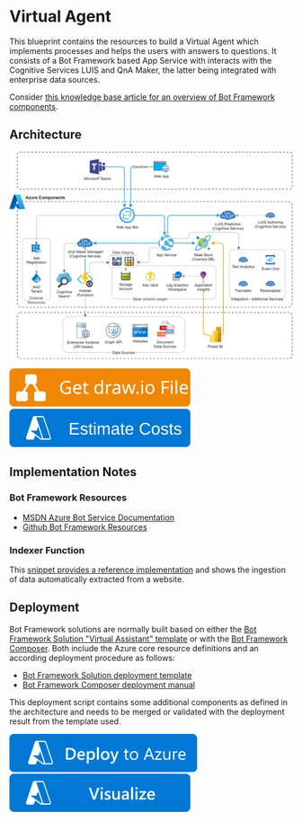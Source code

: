 ﻿# Virtual Agent
This blueprint contains the resources to build a Virtual Agent which implements processes and helps the users with answers to questions. It consists of a Bot Framework based App Service with interacts with the Cognitive Services LUIS and QnA Maker, the latter being integrated with enterprise data sources.

Consider [this knowledge base article for an overview of Bot Framework components](../../Knowledge/Knowhow-AzureBotService-Overview).

## Architecture
![Architecture](./Architecture.png)

[![Get draw.io File](https://github.com/garaio/AzureRecipes/raw/master/Resources/getdrawiobutton.svg?sanitize=true)](./Architecture.drawio)
[![Estimate](https://github.com/garaio/AzureRecipes/raw/master/Resources/estimatebutton.svg?sanitize=true)](https://azure.com/e/cc6ec55be5454a59901ffc8c69706d3f)

## Implementation Notes
### Bot Framework Resources
* [MSDN Azure Bot Service Documentation](https://docs.microsoft.com/en-us/azure/bot-service/?view=azure-bot-service-4.0)
* [Github Bot Framework Resources](https://github.com/microsoft/botframework-sdk)

### Indexer Function
This [snippet provides a reference implementation](../../Snippets/csharp/qna-maker-data-ingestion-from-website) and shows the ingestion of data automatically extracted from a website.

## Deployment
Bot Framework solutions are normally built based on either the [Bot Framework Solution "Virtual Assistant" template](https://microsoft.github.io/botframework-solutions/virtual-assistant/tutorials/create-assistant/csharp/4-provision-your-azure-resources/) or with the [Bot Framework Composer](https://github.com/microsoft/BotFramework-Composer). Both include the Azure core resource definitions and an according deployment procedure as follows:
* [Bot Framework Solution deployment template](https://github.com/microsoft/botframework-solutions/tree/master/samples/csharp/assistants/virtual-assistant/VirtualAssistantSample/Deployment/Resources)
* [Bot Framework Composer deployment manual](https://docs.microsoft.com/en-us/composer/how-to-publish-bot)

This deployment script contains some additional components as defined in the architecture and needs to be merged or validated with the deployment result from the template used.

[![Deploy to Azure](https://github.com/garaio/AzureRecipes/raw/master/Resources/deploybutton.svg?sanitize=true)](https://portal.azure.com/#create/Microsoft.Template/uri/https%3A%2F%2Fraw.githubusercontent.com%2Fgaraio%2FAzureRecipes%2Fmaster%2FBlueprints%2Fvirtual-agent%2Fazuredeploy.json)
[![Visualize](https://github.com/garaio/AzureRecipes/raw/master/Resources/visualizebutton.svg?sanitize=true)](http://armviz.io/#/?load=https%3A%2F%2Fraw.githubusercontent.com%2Fgaraio%2FAzureRecipes%2Fmaster%2FBlueprints%2Fvirtual-agent%2Fazuredeploy.json)